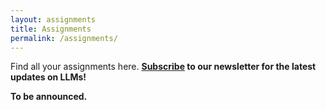 ```yaml
---
layout: assignments
title: Assignments
permalink: /assignments/
---
```

Find all your assignments here. <b>[Subscribe](https://forms.gle/A3ZpHd3sB4ErSMA79) to our newsletter for the latest updates on LLMs!</b>


**To be announced.**
